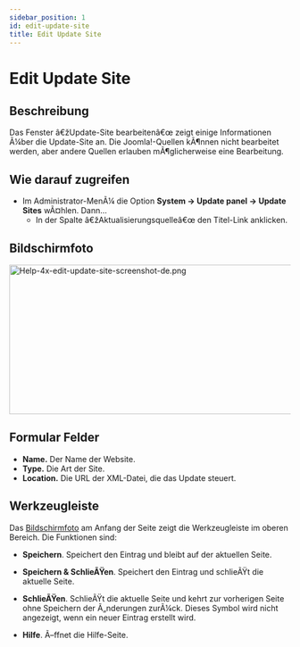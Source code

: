 ```yaml
---
sidebar_position: 1
id: edit-update-site
title: Edit Update Site
---
```

# Edit Update Site
## Beschreibung

Das Fenster â€žUpdate-Site bearbeitenâ€œ zeigt einige Informationen
Ã¼ber die Update-Site an. Die Joomla!-Quellen kÃ¶nnen nicht bearbeitet
werden, aber andere Quellen erlauben mÃ¶glicherweise eine Bearbeitung.

## Wie darauf zugreifen

- Im Administrator-MenÃ¼ die Option **System **→** Update
  panel **→** Update Sites** wÃ¤hlen. Dann...
  - In der Spalte â€žAktualisierungsquelleâ€œ den Titel-Link anklicken.

## Bildschirmfoto

<img
src="https://docs.joomla.org/images/thumb/e/eb/Help-4x-edit-update-site-screenshot-de.png/800px-Help-4x-edit-update-site-screenshot-de.png"
decoding="async"
srcset="https://docs.joomla.org/images/thumb/e/eb/Help-4x-edit-update-site-screenshot-de.png/1200px-Help-4x-edit-update-site-screenshot-de.png 1.5x, https://docs.joomla.org/images/e/eb/Help-4x-edit-update-site-screenshot-de.png 2x"
data-file-width="1334" data-file-height="447" width="800" height="268"
alt="Help-4x-edit-update-site-screenshot-de.png" />

## Formular Felder

- **Name.** Der Name der Website.
- **Type.** Die Art der Site.
- **Location.** Die URL der XML-Datei, die das Update steuert.

## Werkzeugleiste

Das [Bildschirmfoto](#Bildschirmfoto) am Anfang der Seite zeigt die
Werkzeugleiste im oberen Bereich. Die Funktionen sind:

- **Speichern**. Speichert den Eintrag und bleibt auf der aktuellen
  Seite.

<!-- -->

- **Speichern & SchlieÃŸen**. Speichert den Eintrag und schlieÃŸt die
  aktuelle Seite.

<!-- -->

- **SchlieÃŸen**. SchlieÃŸt die aktuelle Seite und kehrt zur vorherigen
  Seite ohne Speichern der Ã„nderungen zurÃ¼ck. Dieses Symbol wird nicht
  angezeigt, wenn ein neuer Eintrag erstellt wird.

<!-- -->

- **Hilfe**. Ã–ffnet die Hilfe-Seite.
